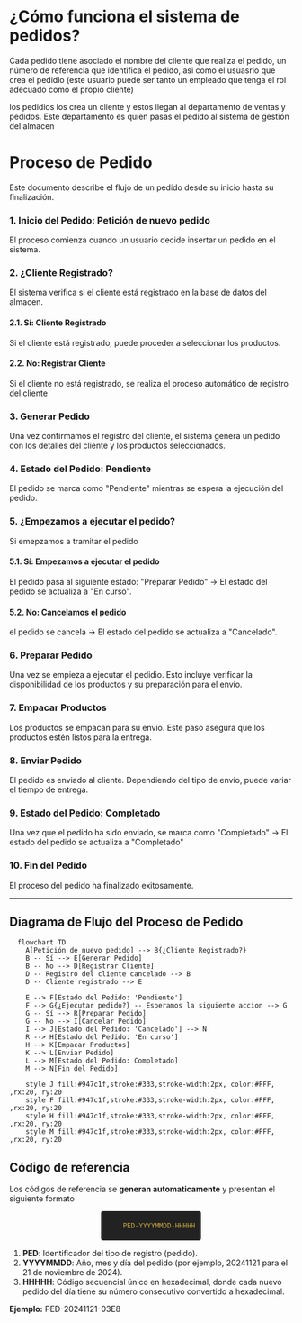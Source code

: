 # ¿Cómo funciona el sistema de pedidos?

Cada pedido tiene asociado el nombre del cliente que realiza el pedido, un número de referencia que identifica el pedido, asi como el usuasrio que crea el pedidio (este usuario puede ser tanto un empleado que tenga el rol adecuado como el propio cliente)

los pedidios los crea un cliente y estos llegan al departamento de ventas y pedidos. Este departamento es quien pasas el pedido al sistema de gestión del almacen

# Proceso de Pedido

Este documento describe el flujo de un pedido desde su inicio hasta su finalización.

### 1. **Inicio del Pedido: Petición de nuevo pedido**

El proceso comienza cuando un usuario decide insertar un pedido en el sistema.

### 2. **¿Cliente Registrado?**

El sistema verifica si el cliente está registrado en la base de datos del almacen.

#### 2.1. **Sí: Cliente Registrado**

Si el cliente está registrado, puede proceder a seleccionar los productos.

#### 2.2. **No: Registrar Cliente**

Si el cliente no está registrado, se realiza el proceso automático de registro del cliente

### 3. **Generar Pedido**

Una vez confirmamos el registro del cliente, el sistema genera un pedido con los detalles del cliente y los productos seleccionados.

### 4. **Estado del Pedido: Pendiente**

El pedido se marca como "Pendiente" mientras se espera la ejecución del pedido.

### 5. **¿Empezamos a ejecutar el pedido?**

Si emepzamos a tramitar el pedido

#### 5.1. **Sí: Empezamos a ejecutar el pedido**

El pedido pasa al siguiente estado: "Preparar Pedido" -> El estado del pedido se actualiza a "En curso".

#### 5.2. **No: Cancelamos el pedido**

el pedido se cancela -> El estado del pedido se actualiza a "Cancelado".

### 6. **Preparar Pedido**

Una vez se empieza a ejecutar el pedidio. Esto incluye verificar la disponibilidad de los productos y su preparación para el envío.

### 7. **Empacar Productos**

Los productos se empacan para su envío. Este paso asegura que los productos estén listos para la entrega.

### 8. **Enviar Pedido**

El pedido es enviado al cliente. Dependiendo del tipo de envío, puede variar el tiempo de entrega.

### 9. **Estado del Pedido: Completado**

Una vez que el pedido ha sido enviado, se marca como "Completado" -> El estado del pedido se actualiza a "Completado"

### 10. **Fin del Pedido**

El proceso del pedido ha finalizado exitosamente.

---

## Diagrama de Flujo del Proceso de Pedido

```mermaid
  flowchart TD
    A[Petición de nuevo pedido] --> B{¿Cliente Registrado?}
    B -- Sí --> E[Generar Pedido]
    B -- No --> D[Registrar Cliente]
    D -- Registro del cliente cancelado --> B
    D -- Cliente registrado --> E

    E --> F[Estado del Pedido: 'Pendiente']
    F --> G{¿Ejecutar pedido?} -- Esperamos la siguiente accion --> G
    G -- Sí --> R[Preparar Pedido]
    G -- No --> I[Cancelar Pedido]
    I --> J[Estado del Pedido: 'Cancelado'] --> N
    R --> H[Estado del Pedido: 'En curso']
    H --> K[Empacar Productos]
    K --> L[Enviar Pedido]
    L --> M[Estado del Pedido: Completado]
    M --> N[Fin del Pedido]

    style J fill:#947c1f,stroke:#333,stroke-width:2px, color:#FFF, ,rx:20, ry:20
    style F fill:#947c1f,stroke:#333,stroke-width:2px, color:#FFF, ,rx:20, ry:20
    style H fill:#947c1f,stroke:#333,stroke-width:2px, color:#FFF, ,rx:20, ry:20
    style M fill:#947c1f,stroke:#333,stroke-width:2px, color:#FFF, ,rx:20, ry:20

```

## Código de referencia

Los códigos de referencia se **generan automaticamente** y presentan el siguiente formato

<div style="text-align: center; margin-bottom: 10px;">
  <code style="background-color: #222; color: #caa83f; padding: 5px 10px; border-radius: 4px; display: inline-block;">
    PED-YYYYMMDD-HHHHH
  </code>
</div>

1. **PED**: Identificador del tipo de registro (pedido).
2. **YYYYMMDD**: Año, mes y día del pedido (por ejemplo, 20241121 para el 21 de noviembre de 2024).
3. **HHHHH**: Código secuencial único en hexadecimal, donde cada nuevo pedido del día tiene su número consecutivo convertido a hexadecimal.

**Ejemplo:** PED-20241121-03E8
